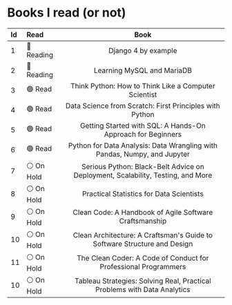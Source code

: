 # Books I read (or not)
<!-- 
1. Think Python: How to Think Like a Computer Scientist [Read]
2. Data Science from Scratch: First Principles with Python [Read]
3. Learning MySQL and MariaDB [Reading]
4. Serious Python: Black-Belt Advice on Deployment, Scalability, Testing, and More [On Hold]
5. Practical Statistics for Data Scientists [On Hold]
6. Clean Code: A Handbook of Agile Software Craftsmanship [On Hold]
7. Clean Architecture: A Craftsman's Guide to Software Structure and Design [On Hold]  -->

Id|Read|Book
:--|:--|:--:
1  | 🔵 Reading | Django 4 by example
2  | 🔵 Reading | Learning MySQL and MariaDB
3  | 🟢  Read   | Think Python: How to Think Like a Computer Scientist
4  | 🟢  Read   | Data Science from Scratch: First Principles with Python
5  | 🟢  Read   | Getting Started with SQL: A Hands-On Approach for Beginners
6  | 🟢  Read   | Python for Data Analysis: Data Wrangling with Pandas, Numpy, and Jupyter
7  | ⚪️ On Hold | Serious Python: Black-Belt Advice on Deployment, Scalability, Testing, and More
8  | ⚪️ On Hold | Practical Statistics for Data Scientists
9  | ⚪️ On Hold | Clean Code: A Handbook of Agile Software Craftsmanship
10 | ⚪️ On Hold | Clean Architecture: A Craftsman's Guide to Software Structure and Design
11 | ⚪️ On Hold | The Clean Coder: A Code of Conduct for Professional Programmers
10 | ⚪️ On Hold | Tableau Strategies: Solving Real, Practical Problems with Data Analytics


<!-- :white_check_mark:| :heavy_check_mark: ✅✔️☑️

🔘🔴🟠🟡🟢🔵🟣⚫️⚪️🟤 -->
